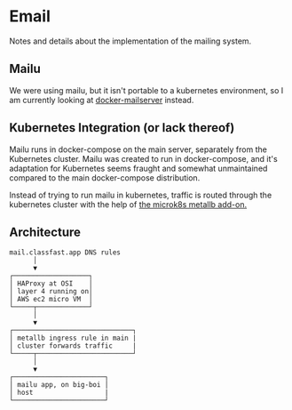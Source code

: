 # Email

Notes and details about the implementation of the mailing system.

## Mailu

We were using mailu, but it isn't portable to a kubernetes environment, so
I am currently looking at [docker-mailserver](https://docker-mailserver.github.io/docker-mailserver/edge/)
instead.

## Kubernetes Integration (or lack thereof)

Mailu runs in docker-compose on the main server, separately from the Kubernetes
cluster. Mailu was created to run in docker-compose, and it's adaptation for
Kubernetes seems fraught and somewhat unmaintained compared to the main
docker-compose distribution.

Instead of trying to run mailu in kubernetes, traffic is routed through the
kubernetes cluster with the help of [the microk8s metallb
add-on.](https://microk8s.io/docs/addon-metallb)

## Architecture

```
mail.classfast.app DNS rules
      │
      ▼
┌───────────────────┐
│ HAProxy at OSI    │
│ layer 4 running on│
│ AWS ec2 micro VM  │
└─────┬─────────────┘
      │
      ▼
┌──────────────────────────────┐
│ metallb ingress rule in main |
│ cluster forwards traffic     |
└─────┬────────────────────────┘
      │
      ▼
┌───────────────────────┐
│ mailu app, on big-boi │
│ host                  |
└───────────────────────┘
```
